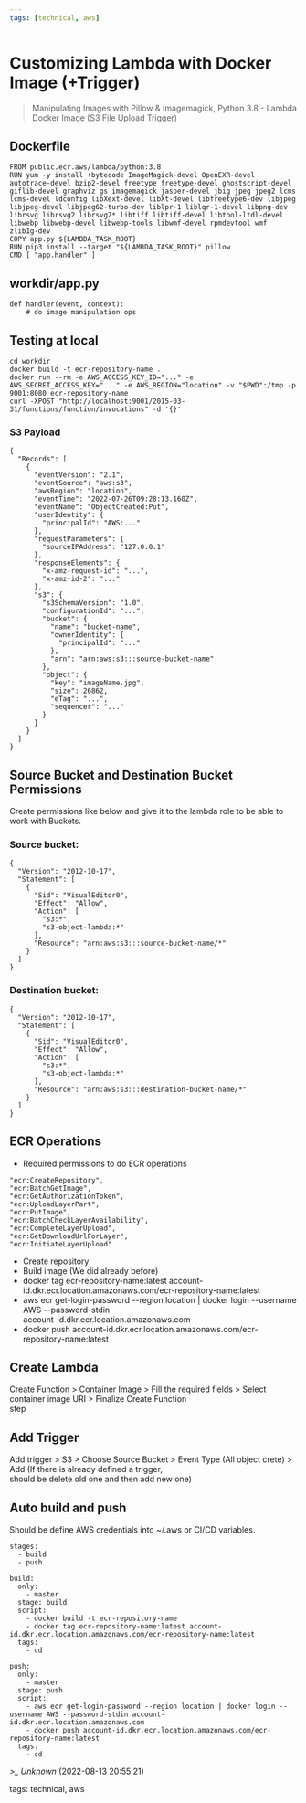```yaml
---
tags: [technical, aws]
---
```


# Customizing Lambda with Docker Image (+Trigger)

> Manipulating Images with Pillow & Imagemagick, Python 3.8 - Lambda Docker Image (S3 File Upload Trigger)

## Dockerfile

```  
FROM public.ecr.aws/lambda/python:3.8  
RUN yum -y install +bytecode ImageMagick-devel OpenEXR-devel autotrace-devel bzip2-devel freetype freetype-devel ghostscript-devel giflib-devel graphviz gs imagemagick jasper-devel jbig jpeg jpeg2 lcms lcms-devel ldconfig libXext-devel libXt-devel libfreetype6-dev libjpeg libjpeg-devel libjpeg62-turbo-dev liblpr-1 liblqr-1-devel libpng-dev librsvg librsvg2 librsvg2* libtiff libtiff-devel libtool-ltdl-devel libwebp libwebp-devel libwebp-tools libwmf-devel rpmdevtool wmf zlib1g-dev  
COPY app.py ${LAMBDA_TASK_ROOT}  
RUN pip3 install --target "${LAMBDA_TASK_ROOT}" pillow  
CMD [ "app.handler" ]  
```

## workdir/app.py

```  
def handler(event, context):  
    # do image manipulation ops  
```

## Testing at local

```  
cd workdir  
docker build -t ecr-repository-name .  
docker run --rm -e AWS_ACCESS_KEY_ID="..." -e AWS_SECRET_ACCESS_KEY="..." -e AWS_REGION="location" -v "$PWD":/tmp -p 9001:8080 ecr-repository-name  
curl -XPOST "http://localhost:9001/2015-03-31/functions/function/invocations" -d '{}'  
```

### S3 Payload

```  
{  
  "Records": [  
    {  
      "eventVersion": "2.1",  
      "eventSource": "aws:s3",  
      "awsRegion": "location",  
      "eventTime": "2022-07-26T09:28:13.160Z",  
      "eventName": "ObjectCreated:Put",  
      "userIdentity": {  
        "principalId": "AWS:..."  
      },  
      "requestParameters": {  
        "sourceIPAddress": "127.0.0.1"  
      },  
      "responseElements": {  
        "x-amz-request-id": "...",  
        "x-amz-id-2": "..."  
      },  
      "s3": {  
        "s3SchemaVersion": "1.0",  
        "configurationId": "...",  
        "bucket": {  
          "name": "bucket-name",  
          "ownerIdentity": {  
            "principalId": "..."  
          },  
          "arn": "arn:aws:s3:::source-bucket-name"  
        },  
        "object": {  
          "key": "imageName.jpg",  
          "size": 26862,  
          "eTag": "...",  
          "sequencer": "..."  
        }  
      }  
    }  
  ]  
}  
```

## Source Bucket and Destination Bucket Permissions

Create permissions like below and give it to the lambda role to be able to work with Buckets.

### Source bucket:

```  
{  
  "Version": "2012-10-17",  
  "Statement": [  
    {  
      "Sid": "VisualEditor0",  
      "Effect": "Allow",  
      "Action": [  
        "s3:*",  
        "s3-object-lambda:*"  
      ],  
      "Resource": "arn:aws:s3:::source-bucket-name/*"  
    }  
  ]  
}  
```

### Destination bucket:

```  
{  
  "Version": "2012-10-17",  
  "Statement": [  
    {  
      "Sid": "VisualEditor0",  
      "Effect": "Allow",  
      "Action": [  
        "s3:*",  
        "s3-object-lambda:*"  
      ],  
      "Resource": "arn:aws:s3:::destination-bucket-name/*"  
    }  
  ]  
}  
```

## ECR Operations

- Required permissions to do ECR operations

```  
"ecr:CreateRepository",  
"ecr:BatchGetImage",  
"ecr:GetAuthorizationToken",  
"ecr:UploadLayerPart",  
"ecr:PutImage",  
"ecr:BatchCheckLayerAvailability",  
"ecr:CompleteLayerUpload",  
"ecr:GetDownloadUrlForLayer",  
"ecr:InitiateLayerUpload"  
```

- Create repository
- Build image (We did already before)
- docker tag ecr-repository-name:latest account-id.dkr.ecr.location.amazonaws.com/ecr-repository-name:latest
- aws ecr get-login-password --region location | docker login --username AWS --password-stdin  
  account-id.dkr.ecr.location.amazonaws.com
- docker push account-id.dkr.ecr.location.amazonaws.com/ecr-repository-name:latest

## Create Lambda

Create Function > Container Image > Fill the required fields > Select container image URI > Finalize Create Function  
step

## Add Trigger

Add trigger > S3 > Choose Source Bucket > Event Type (All object crete) > Add (If there is already defined a trigger,  
should be delete old one and then add new one)

## Auto build and push

Should be define AWS credentials into ~/.aws or CI/CD variables.

```  
stages:  
  - build  
  - push

build:  
  only:  
    - master  
  stage: build  
  script:  
    - docker build -t ecr-repository-name  
    - docker tag ecr-repository-name:latest account-id.dkr.ecr.location.amazonaws.com/ecr-repository-name:latest  
  tags:  
    - cd

push:  
  only:  
    - master  
  stage: push  
  script:  
    - aws ecr get-login-password --region location | docker login --username AWS --password-stdin account-id.dkr.ecr.location.amazonaws.com  
    - docker push account-id.dkr.ecr.location.amazonaws.com/ecr-repository-name:latest  
  tags:  
    - cd  
```

*>_ Unknown* (2022-08-13 20:55:21)

tags: technical, aws

